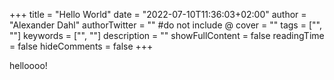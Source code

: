 +++
title = "Hello World"
date = "2022-07-10T11:36:03+02:00"
author = "Alexander Dahl"
authorTwitter = "" #do not include @
cover = ""
tags = ["", ""]
keywords = ["", ""]
description = ""
showFullContent = false
readingTime = false
hideComments = false
+++

helloooo!
